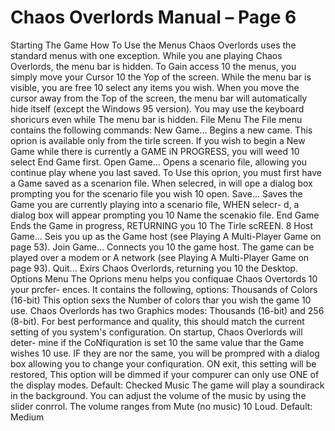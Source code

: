 # Chaos Overlords Manual – Page 6

Starting The Game How To Use the Menus Chaos Overlords uses the standard menus with one exception. While you ane playing Chaos Overlords, the menu bar is hidden. To Gain access 10 the menus, you simply move your Cursor 10 the Yop of the screen. While the menu bar is visible, you are free 10 select any items you wish. When you move the cursor away from the Top of the screen, the menu bar will automatically hide itself (except the Windows 95 version). You may use the keyboard shoricurs even while The menu bar is hidden. File Menu The File menu contains the following commands: New Game... Begins a new came. This oprion is available only from the tirle screen. If you wish to begin a New Game while there is currently a GAME iN PROGRESS, you will weed 10 select End Game first. Open Game... Opens a scenario file, allowing you continue play whene you last saved. To Use this oprion, you must first have a Game saved as a scenarion file. When selecred, in will ope a dialog box prompting you for the scenario file you wish 10 open. Save... Saves the Game you are currently playing into a scenario file, WHEN selecr- d, a dialog box will appear prompting you 10 Name the scenakio file. End Game Ends the Game in progress, RETURNING you 10 The Tirle scREEN. 8 Host Game... Seis you up as the Game host (see Playing A Multi-Player Game on page 53). Join Game... Connects you 10 the game host. The game can be played over a modem or A network (see Playing A Multi-Player Game on page 93). Quit... Exirs Chaos Overlords, returning you 10 the Desktop. Options Menu The Oprions menu helps you confiquae Chaos Overtords 10 your prcfer- ences. It contains the following, options: Thousands of Colors (16-bit) This option sexs the Number of colors thar you wish the game 10 use. Chaos Overlords has two Graphics modes: Thousands (16-bit) and 256 (8-bit). For best performance and quality, this should match the current setting of you system's configuration. On startup, Chaos Overlords will deter- mine if the CoNfiquration is set 10 the same value thar the Game wishes 10 use. IF they are nor the same, you will be prompred with a dialog box allowing you to change your confiquration. ON exit, this setting will be restored, This option will be dimmed if your compurer can only use ONE of the display modes. Default: Checked Music The game will play a soundirack in the background. You can adjust the volume of the music by using the slider conrrol. The volume ranges from Mute (no music) 10 Loud. Default: Medium
